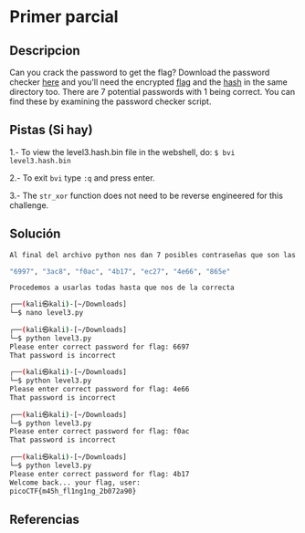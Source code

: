 # Primer parcial 

## Descripcion

Can you crack the password to get the flag? Download the password checker [here](https://artifacts.picoctf.net/c/23/level3.py) and you'll need the encrypted [flag](https://artifacts.picoctf.net/c/23/level3.flag.txt.enc) and the [hash](https://artifacts.picoctf.net/c/23/level3.hash.bin) in the same directory too. There are 7 potential passwords with 1 being correct. You can find these by examining the password checker script.

## Pistas (Si hay)

1.- To view the level3.hash.bin file in the webshell, do: `$ bvi level3.hash.bin`

2.- To exit `bvi` type `:q` and press enter.

3.- The `str_xor` function does not need to be reverse engineered for this challenge.

## Solución

``` Bash
Al final del archivo python nos dan 7 posibles contraseñas que son las siguientes:

"6997", "3ac8", "f0ac", "4b17", "ec27", "4e66", "865e"

Procedemos a usarlas todas hasta que nos de la correcta

┌──(kali㉿kali)-[~/Downloads]
└─$ nano level3.py          
                                                                             
┌──(kali㉿kali)-[~/Downloads]
└─$ python level3.py 
Please enter correct password for flag: 6697
That password is incorrect
                                                                             
┌──(kali㉿kali)-[~/Downloads]
└─$ python level3.py
Please enter correct password for flag: 4e66
That password is incorrect
                                                                             
┌──(kali㉿kali)-[~/Downloads]
└─$ python level3.py    
Please enter correct password for flag: f0ac
That password is incorrect
                                                                             
┌──(kali㉿kali)-[~/Downloads]
└─$ python level3.py
Please enter correct password for flag: 4b17
Welcome back... your flag, user:
picoCTF{m45h_fl1ng1ng_2b072a90}

```

## Referencias
